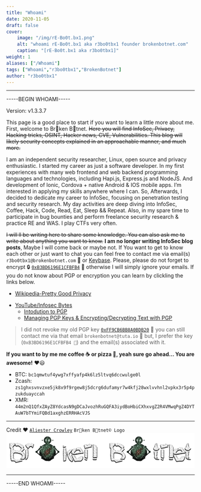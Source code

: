 ```yaml
---
title: "Whoami"
date: 2020-11-05
draft: false
cover:
    image: "/img/rE-Bo0t.bx1.png"
    alt: "whoami rE-Bo0t.bx1 aka r3bo0tbx1 founder brokenbotnet.com"
    caption: "[rE-Bo0t.bx1 aka r3bo0tbx1]"
weight: 1
aliases: ["/Whoami"]
tags: ["Whoami","r3bo0tbx1","BrokenBotnet"]
author: "r3bo0tbx1"
---
```

---
-----BEGIN WHOAMI-----

Version: v1.3.3.7

This page is a good place to start if you want to learn a little more about me. First, welcome to Br🤖ken B🤖tnet. ~~Here you will find InfoSec, Privacy, Hacking tricks, OSINT, Hacker news, CVE, Vulnerabilities. This blog will likely security concepts explained in an approachable manner, and much more.~~

I am an independent security researcher, Linux, open source and privacy enthusiastic. I started my career as just a software developer. In my first experiences with many web frontend and web backend programming languages and technologies, including Hapi.js, Express.js and NodeJS. And development of Ionic, Cordova + native Android & IOS mobile apps. I’m interested in applying my skills anywhere where I can. So, Afterwards, I decided to dedicate my career to InfoSec, focusing on penetration testing and security research. My day activities are deep diving into InfoSec, Coffee, Hack, Code, Read, Eat, Sleep && Repeat. Also, in my spare time to participate in bug bounties and perform freelance security research & practice RE and WAS. I play CTFs very often.

~~I will ll be writing here to share some knowledge. You can also ask me to write about anything you want to know.~~ **I am no longer writing InfoSec blog posts**, Maybe I will come back or maybe not. If You want to get to know each other or just want to chat you can feel free to contact me via email(s) `r3bo0tbx1@brokenbotnet.com` 📧 or [Keybase](https://keybase.io/brokenbotnet/chat). Please, please do not forget to encrypt 🔒 [`0xB3BD6196E1CFBFB4`](https://keyserver.ubuntu.com/pks/lookup?search=0xB3BD6196E1CFBFB4&fingerprint=on&op=index) 🔑 otherwise I will simply ignore your emails. If you do not know about PGP or encryption you can learn by clickling the links below.

- [Wikipedia-Pretty Good Privacy](https://en.wikipedia.org/wiki/Pretty_Good_Privacy)
* [YouTube/Infosec Bytes](https://www.youtube.com/channel/UCfET6btFpe1e0CRGTFOulNg)
  - [Intodution to PGP](https://youtube.com/playlist?list=PL23WTMUZePtgC-eXiu41xonV12-oVhm57)
  - [Managing PGP Keys & Encrypting/Decrypting Text with PGP](https://youtube.com/playlist?list=PL23WTMUZePtgkt9J-knXlif6QuawcCSyY)

> I did not revoke my old PGP key [`0xFF9CB6BB8A0BDB20`](https://keyserver.ubuntu.com/pks/lookup?search=0xFF9CB6BB8A0BDB20&fingerprint=on&op=index) 🔑 you can still contact me via that email `brokenbotnet@tuta.io` 📧 but, I prefer the key (`0xB3BD6196E1CFBFB4 🔑`) and the email(s) associated with it.

**If you want to  by me me coffee ☕ or pizza 🍕, yeah sure go ahead... You are awesome!** ❤️😃

* BTC: `bc1qmwtuf4ywg7xffyafp4k6lz5ltvq6dccwulge0l`
* Zcash: `zs1ghxsvnvzxe5jk8x9f9rgew8j5dcrg6dufamyr7w4kfj28wxlvvhnl2vpkx3r5p4pzukduayccah`
* XMR: `44m2nQ1QfxZAyZ8YdcasN9gDCaJvozhRuGQFA3iydBoHbiCXhxvgZ2R4VMwqPgZ4DYTAuW7bTYmiFQBd1axghzERRHAcVJS`

---

Credit ❤️ [`Aliester Crowley`](https://www.youtube.com/AliesterCrowley)
`Br🤖ken B🤖tnet© Logo`
![Br🤖ken B🤖tnet© Logo](/img/banner.png)

---

-----END WHOAMI-----
